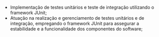 * Implementação de testes unitários e teste de integração utilizando o framework JUnit;
* Atuação na realização e gerenciamento de testes unitários e de integração, empregando o framework JUnit para assegurar a estabilidade e a funcionalidade dos componentes do software;
